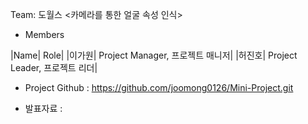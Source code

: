 Team: 도월스
<카메라를 통한 얼굴 속성 인식>

* Members

|Name|	Role|
|이가원|	Project Manager, 프로젝트 매니저|
|허진호|	Project Leader, 프로젝트 리더|
* Project Github : https://github.com/joomong0126/Mini-Project.git

* 발표자료 :